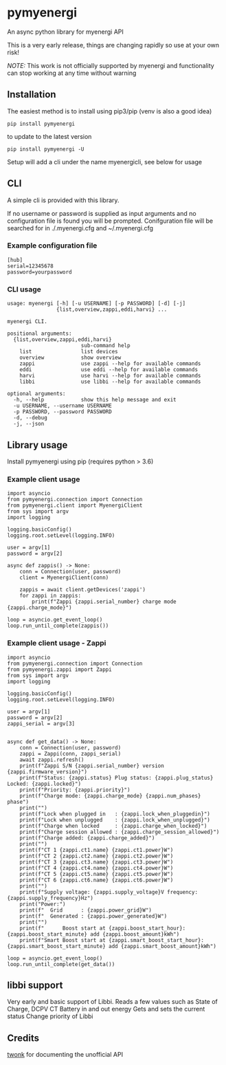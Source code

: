 # pymyenergi

An async python library for myenergi API

This is a very early release, things are changing rapidly so use at your own risk!

_NOTE:_ This work is not officially supported by myenergi and functionality can stop working at any time without warning

## Installation

The easiest method is to install using pip3/pip (venv is also a good idea)

```
pip install pymyenergi
```

to update to the latest version

```
pip install pymyenergi -U
```

Setup will add a cli under the name myenergicli, see below for usage

## CLI

A simple cli is provided with this library.

If no username or password is supplied as input arguments and no configuration file is found you will be prompted.
Conifguration file will be searched for in ./.myenergi.cfg and ~/.myenergi.cfg

### Example configuration file

```
[hub]
serial=12345678
password=yourpassword
```

### CLI usage

```
usage: myenergi [-h] [-u USERNAME] [-p PASSWORD] [-d] [-j]
                {list,overview,zappi,eddi,harvi} ...

myenergi CLI.

positional arguments:
  {list,overview,zappi,eddi,harvi}
                        sub-command help
    list                list devices
    overview            show overview
    zappi               use zappi --help for available commands
    eddi                use eddi --help for available commands
    harvi               use harvi --help for available commands
    libbi               use libbi --help for available commands

optional arguments:
  -h, --help            show this help message and exit
  -u USERNAME, --username USERNAME
  -p PASSWORD, --password PASSWORD
  -d, --debug
  -j, --json
```

## Library usage

Install pymyenergi using pip (requires python > 3.6)

### Example client usage

```
import asyncio
from pymyenergi.connection import Connection
from pymyenergi.client import MyenergiClient
from sys import argv
import logging

logging.basicConfig()
logging.root.setLevel(logging.INFO)

user = argv[1]
password = argv[2]

async def zappis() -> None:
    conn = Connection(user, password)
    client = MyenergiClient(conn)

    zappis = await client.getDevices('zappi')
    for zappi in zappis:
        print(f"Zappi {zappi.serial_number} charge mode {zappi.charge_mode}")

loop = asyncio.get_event_loop()
loop.run_until_complete(zappis())
```

### Example client usage - Zappi

```
import asyncio
from pymyenergi.connection import Connection
from pymyenergi.zappi import Zappi
from sys import argv
import logging

logging.basicConfig()
logging.root.setLevel(logging.INFO)

user = argv[1]
password = argv[2]
zappi_serial = argv[3]


async def get_data() -> None:
    conn = Connection(user, password)
    zappi = Zappi(conn, zappi_serial)
    await zappi.refresh()
    print(f"Zappi S/N {zappi.serial_number} version {zappi.firmware_version}")
    print(f"Status: {zappi.status} Plug status: {zappi.plug_status} Locked: {zappi.locked}")
    print(f"Priority: {zappi.priority}")
    print(f"Charge mode: {zappi.charge_mode} {zappi.num_phases} phase")
    print("")
    print(f"Lock when plugged in   : {zappi.lock_when_pluggedin}")
    print(f"Lock when unplugged    : {zappi.lock_when_unplugged}")
    print(f"Charge when locked     : {zappi.charge_when_locked}")
    print(f"Charge session allowed : {zappi.charge_session_allowed}")
    print(f"Charge added: {zappi.charge_added}")
    print("")
    print(f"CT 1 {zappi.ct1.name} {zappi.ct1.power}W")
    print(f"CT 2 {zappi.ct2.name} {zappi.ct2.power}W")
    print(f"CT 3 {zappi.ct3.name} {zappi.ct3.power}W")
    print(f"CT 4 {zappi.ct4.name} {zappi.ct4.power}W")
    print(f"CT 5 {zappi.ct5.name} {zappi.ct5.power}W")
    print(f"CT 6 {zappi.ct6.name} {zappi.ct6.power}W")
    print("")
    print(f"Supply voltage: {zappi.supply_voltage}V frequency: {zappi.supply_frequency}Hz")
    print("Power:")
    print(f"  Grid      : {zappi.power_grid}W")
    print(f"  Generated : {zappi.power_generated}W")
    print("")
    print(f"      Boost start at {zappi.boost_start_hour}:{zappi.boost_start_minute} add {zappi.boost_amount}kWh")
    print(f"Smart Boost start at {zappi.smart_boost_start_hour}:{zappi.smart_boost_start_minute} add {zappi.smart_boost_amount}kWh")

loop = asyncio.get_event_loop()
loop.run_until_complete(get_data())
```

## libbi support
Very early and basic support of Libbi.
Reads a few values such as State of Charge, DCPV CT
Battery in and out energy
Gets and sets the current status
Change priority of Libbi 




## Credits

[twonk](https://github.com/twonk/MyEnergi-App-Api) for documenting the unofficial API

